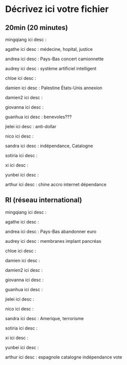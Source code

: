 # Décrivez ici votre fichier

## 20min (20 minutes)

mingqiang
ici desc :

agathe
ici desc : médecine, hopital, justice

andrea
ici desc : Pays-Bas concert camionnette

audrey
ici desc : système artificiel intelligent

chloe
ici desc :

damien
ici desc : Palestine États-Unis annexion

damien2
ici desc :

giovanna
ici desc :

guanhua
ici desc : benevoles???

jielei
ici desc : anti-dollar

nico
ici desc :

sandra
ici desc : indépendance, Catalogne

sotiria
ici desc :

xi
ici desc :

yunbei
ici desc :

arthur
ici desc : chine accro internet dépendance

## RI (réseau international)

mingqiang
ici desc :

agathe
ici desc :

andrea
ici desc : Pays-Bas abandonner euro

audrey
ici desc : membranes implant pancréas

chloe
ici desc :

damien
ici desc :

damien2
ici desc :

giovanna
ici desc :

guanhua
ici desc :

jielei
ici desc :

nico
ici desc :

sandra
ici desc : Amerique, terrorisme

sotiria
ici desc :

xi
ici desc :

yunbei
ici desc :

arthur
ici desc : espagnole catalogne indépendance vote

